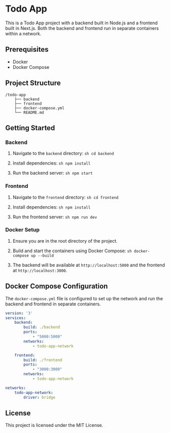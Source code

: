 # Todo App

This is a Todo App project with a backend built in Node.js and a frontend built in Next.js. Both the backend and frontend run in separate containers within a network.

## Prerequisites

- Docker
- Docker Compose

## Project Structure

```
/todo-app
    ├── backend
    ├── frontend
    ├── docker-compose.yml
    └── README.md
```

## Getting Started

### Backend

1. Navigate to the `backend` directory:
        ```sh
        cd backend
        ```

2. Install dependencies:
        ```sh
        npm install
        ```

3. Run the backend server:
        ```sh
        npm start
        ```

### Frontend

1. Navigate to the `frontend` directory:
        ```sh
        cd frontend
        ```

2. Install dependencies:
        ```sh
        npm install
        ```

3. Run the frontend server:
        ```sh
        npm run dev
        ```

### Docker Setup

1. Ensure you are in the root directory of the project.

2. Build and start the containers using Docker Compose:
        ```sh
        docker-compose up --build
        ```

3. The backend will be available at `http://localhost:5000` and the frontend at `http://localhost:3000`.

## Docker Compose Configuration

The `docker-compose.yml` file is configured to set up the network and run the backend and frontend in separate containers.

```yaml
version: '3'
services:
    backend:
        build: ./backend
        ports:
            - "5000:5000"
        networks:
            - todo-app-network

    frontend:
        build: ./frontend
        ports:
            - "3000:3000"
        networks:
            - todo-app-network

networks:
    todo-app-network:
        driver: bridge
```

## License

This project is licensed under the MIT License.